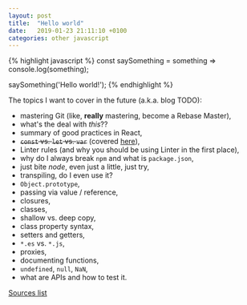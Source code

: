 ```yaml
---
layout: post
title:  "Hello world"
date:   2019-01-23 21:11:10 +0100
categories: other javascript
---
```


{% highlight javascript %}
const saySomething =
    something => console.log(something);

saySomething('Hello world!');
{% endhighlight %}
<!--more-->

The topics I want to cover in the future (a.k.a. blog TODO):

* mastering Git (like, **really** mastering, become a Rebase Master),
* what's the deal with *this*??
* summary of good practices in React,
* ~~`const` vs. `let` vs. `var`~~ (covered [here](../_drafts/2019-02-25-variables-and-constants.md)),
* Linter rules (and why you should be using Linter in the first place),
* why do I always break `npm` and what is `package.json`,
* just bite *node*, even just a little, just try,
* transpiling, do I even use it?
* `Object.prototype`,
* passing via value / reference,
* closures,
* classes,
* shallow vs. deep copy,
* class property syntax,
* setters and getters,
* `*.es` vs. `*.js`,
* proxies,
* documenting functions,
* `undefined`, `null`, `NaN`,
* what are APIs and how to test it.

[Sources list](../resources.md)
